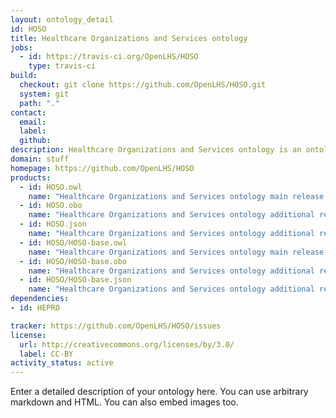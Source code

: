 ```yaml
---
layout: ontology_detail
id: HOSO
title: Healthcare Organizations and Services ontology
jobs:
  - id: https://travis-ci.org/OpenLHS/HOSO
    type: travis-ci
build:
  checkout: git clone https://github.com/OpenLHS/HOSO.git
  system: git
  path: "."
contact:
  email: 
  label: 
  github: 
description: Healthcare Organizations and Services ontology is an ontology...
domain: stuff
homepage: https://github.com/OpenLHS/HOSO
products:
  - id: HOSO.owl
    name: "Healthcare Organizations and Services ontology main release in OWL format"
  - id: HOSO.obo
    name: "Healthcare Organizations and Services ontology additional release in OBO format"
  - id: HOSO.json
    name: "Healthcare Organizations and Services ontology additional release in OBOJSon format"
  - id: HOSO/HOSO-base.owl
    name: "Healthcare Organizations and Services ontology main release in OWL format"
  - id: HOSO/HOSO-base.obo
    name: "Healthcare Organizations and Services ontology additional release in OBO format"
  - id: HOSO/HOSO-base.json
    name: "Healthcare Organizations and Services ontology additional release in OBOJSon format"
dependencies:
- id: HEPRO

tracker: https://github.com/OpenLHS/HOSO/issues
license:
  url: http://creativecommons.org/licenses/by/3.0/
  label: CC-BY
activity_status: active
---
```


Enter a detailed description of your ontology here. You can use arbitrary markdown and HTML.
You can also embed images too.


